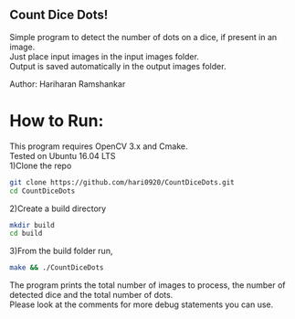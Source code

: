 ## Count Dice Dots!
Simple program to detect the number of dots on a dice, if present in an image.\
Just place input images in the input images folder. \
Output is saved automatically in the output images folder. 

Author: Hariharan Ramshankar
# How to Run:
This program requires OpenCV 3.x and Cmake. \
Tested on Ubuntu 16.04 LTS \
1)Clone the repo 
```bash
git clone https://github.com/hari0920/CountDiceDots.git
cd CountDiceDots
```
2)Create a build directory 
```bash
mkdir build
cd build
```
3)From the build folder run,
```bash
make && ./CountDiceDots
```

The program prints the total number of images to process, the number of detected dice and the total number of dots.\
Please look at the comments for more debug statements you can use.
